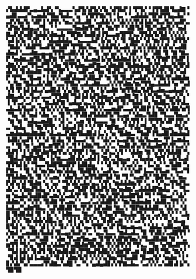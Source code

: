 ▞▙▟▟▟▛▃▄▃▙▟▚▝▚▃▃▃▚▟▜▞▟▜▞▞▙▝▟▜▙▛▐▝▛▜▞▝▐▜▜▟▊▜▄▟▇▝▄▟▊▃▃▞▚▃▅▟▞▜▙▞▙▟▃▝▄▝▚▜▛▛▇▞▜▝▐▃▝▝▃▟▟▟▞▜▛▟▜▜▄▃▙▞▝▃▛▞▙▞▙▝▟▛▐▝▟▜▚▝▅▃▚▟▃▟▊▝▃▟▟▞▞▝▟▞▞▞▛▟▐▟▞▜▃▞▙▞▄▟▛▃▚▛▇▞▙▟▄▃▞▜▃▝▝▃▃▃▃▜▅▟▆▜▚▟▚▝▇▞▛▝▝▟▊▜▟▝█▞▚▟▅▜▞▝▅▟▇▃▛▟▚▟▊▜▟▟▞▟▅▃▙▝▜▛▇▞▙▟▊▟▐▜▃▃▅▜▛▜▚▃▜▜▟▞▙▜▟▝▞▞▞▞▚▟▐▞▙▝▚▜▚▝▝▟▄▟▟▟▄▝▚▃▃▃▙▛▐▞▅▝▞▝▊▝█▟▞▝▟▝▆▞▛▜▝▟▜▜▞▝▇▟▞▝▟▟▛▜▃▟▜▞▜▟▛▝▛▜▙▞▙▃▝▟▟▟▜▞▃▟▞▜▚▞▞▟▟▞▞▟▚▞▃▟█▟▅▟▝▃▃▟▆▃▄▃▄▜▜▜▃▟▉▞▟▝▄▝▉▝▄▞▄▞▚▝▞▟▛▝▐▞▝▟▉▝▊▝▇▝▇▃▛▝▅▟▆▃▆▜▙▜▄▛▇▝▛▃▙▞▄▝▟▃▅▟▐▞▅▜▟▟▆▟▐▞▞▝▅▝▞▛▇▛▐▜▟▛▐▟▇▞▞▃▞▜▜▃▛▜▝▟▅▝▉▜▜▟▅▃▆▛▇▃▞▟▆▟█▝█▟▆▟▄▟▚▜▚▟▄▞▙▜▛▟▟▞▜▝▊▟▅▟▇▝▜▜▅▜▛▝▄▃▚▟▛▃▞▜▅▝▊▟▜▃▛▝▟▟▞▝█▟▚▜▚▝▊▞▚▟▛▝▛▜▃▝█▃▅▝▐▝▛▞▄▟▛▟▄▃▛▟█▃▛▝▆▝▉▝▉▃▛▃▟▟▚▝▞▜▙▜▚▟▇▟▅▝▄▜▅▝█▟▃▟▞▟▉▝▃▃▜▜▙▞▃▟▃▟▇▃▃▞▞▞▛▟▆▞▆▞▜▜▄▃▙▟▟▝▅▝▚▟▚▜▝▛▐▟▐▟▃▞▄▟▉▟▝▞▄▜▙▝▄▞▙▝▐▞▄▟▇▝▆▜▜▟▄▜▟▜▃▟▅▃▄▟▄▟▚▟▇▃▟▞▃▜▃▞▃▃▞▜▜▟█▝▜▟▐▟▐▟▜▟▅▃▞▃▄▟▇▝▇▝▐▞▚▜▅▝▆▃▞▞▚▝▐▝▛▃▞▃▞▝▃▝▆▃▙▛▇▝▄▟▄▞▄▃▚▜▟▞▜▞▜▝▊▞▜▟▟▝▚▝▇▟█▃▜▞▛▟▃▃▙▃▙▜▄▟▚▝▆▜▞▞▞▞▆▃▄▟▇▞▝▜▞▞▃▃▅▟▛▃▃▞▛▟▊▛▐▝▆▞▞▟▇▞▅▜▝▜▄▝▟▝▅▟▝▟▅▝▃▝█▝▚▝▛▟▊▟▜▟▟▟▜▞▜▃▄▞▝▟▅▃▜▟▊▝▜▃▃▜▅▃▞▝▆▝▆▝▚▟▄▃▅▟█▝▝▟▝▃▝▃▅▝▊▜▃▃▃▝▇▝▝▟▚▜▜▝▐▝▛▜▜▞▟▛▐▜▚▞▃▝▆▟▄▝▜▝▇▞▛▜▚▝▐▟▄▟▐▜▝▝▞▝▛▝▇▛▇▃▞▝▛▟▞▜▄▞▙▝▄▃▄▝▜▞▄▃▆▟▅▟▅▟▇▟▆▝▟▃▅▃▛▟▆▜▙▟▉▟▐▃▚▝▅▝█▟▆▃▝▜▅▛▐▜▄▟▊▟▆▟▅▟▐▟▉▞▄▟▜▝▞▝▟▝▊▟▄▝▊▜▃▃▞▝▊▝▝▟▞▃▚▃▄▛▇▝▟▞▙▃▆▃▝▛▐▃▆▟▃▃▝▝█▝▆▝▄▟▜▃▆▜▛▟▝▃▜▝▐▟▇▞▜▃▞▞▃▝▅▟▊▟▚▞▛▟▄▟▆▜▚▜▚▃▞▞▟▟▜▝▐▝▟▜▛▟▆▜▅▜▚▞▄▜▜▛▐▝▇▃▝▟▚▃▚▜▝▝▟▟▅▝▇▝▄▜▚▜▟▟▉▝▚▝█▟▃▛▇▛▇▜▙▝▐▞▆▃▃▟▊▟▞▃▟▟▐▝▇▞▃▜▄▃▄▝▃▜▄▟▄▝▇▜▝▃▙▜▃▟▜▜▜▟▐▞▝▜▃▃▜▟█▜▙▟▛▛▐▟▉▟▄▝▝▝▟▝▜▝▛▃▞▞▃▝▐▃▚▞▝▃▜▟▇▝▚▛▇▃▝▝█▝▟▝▅▞▆▞▅▞▟▟▄▝█▟█▜▚▝▃▟▚▃▝▝▝▞▅▛▐▃▃▜▜▃▅▝▜▃▞▜▜▜▟▟▆▞▙▝▉▝▞▃▅▞▝▟▅▜▃▞▅▜▜▟▛▜▟▝▇▝▜▝▚▃▅▜▞▝█▟▜▃▚▝▅▃▛▟▚▞▟▝█▟▆▝▄▝▄▞▝▜▞▟▞▃▙▞▄▃▚▜▚▝▆▟▟▟▆▞▛▝▃▝▝▞▚▃▜▜▟▜▃▟▞▃▚▜▅▟▜▟▄▝▞▞▄▝▉▃▞▜▟▛▐▜▟▟▜▞▅▞▅▟▇▞▃▟▟▟▟▛▇▟▄▝▃▝▜▃▅▝▅▃▙▞▙▟▉▟▛▃▆▞▞▃▟▞▛▝▊▝▊▞▆▞▄▜▛▟▄▟▇▜▟▝▜▝▝▜▅▃▞▝▟▞▟▟▆▞▚▝▚▜▚▝▉▟▇▝▛▃▅▞▝▃▃▞▃▞▟▟█▜▞▝▆▞▆▟▅▟▆▝▟▟▉▃▜▜▝▞▙▟▃▞▚▟▆▜▙▃▝▃▛▟▉▟▊▜▃▜▚▛▐▟▚▟▇▝▇▃▚▝▉▛▇▟▟▟▉▃▝▟▞▃▝▟█▝▉▟▉▟▟▝▉▝▐▞▚▝▐▟▇▃▃▝▇▃▞▝▊▜▄▞▛▜▙▃▙▞▜▞▃▝▃▞▙▞▞▝▝▃▙▛▐▞▞▝▇▞▟▟▞▟█▃▚▞▝▟▐▝▄▜▞▞▚▝▊▟▛▃▆▝▞▞▃▞▛▝▞▝▝▝▚▞▟▃▄▝▉▜▟▝▄▝▅▞▝▟▐▝▞▝▊▞▝▞▟▝▄▃▜▜▛▃▚▛▐▜▅▃▅▃▄▝▝▟▟▃▚▟▉▃▄▜▅▞▆▟▝▃▅▟▉▞▙▟▟▝▉▃▄▞▙▟▚▞▃▝▄▃▜▃▃▝▆▟▃▟▃▝▉▝▛▟▊▞▃▟█▜▜▝▞▝▃▜▚▝▃▞▚▟▊▝▝▟▅▝▛▃▆▜▅▃▅▝▊▜▛▞▟▛▇▜▅▞▞▜▃▟▉▟▇▝▇▝▝▃▆▜▜▝▜▞▄▝▇▜▚▞▟▟▅▜▚▟█▟▆▜▙▜▙▝▛▞▟▜▚▜▝▜▚▃▝▜▄▝▅▜▙▟▛▜▚▝▜▟▐▟▞▝▊▟▜▝▉▞▆▟▉▟▊▞▛▜▙▟▜▟█▞▞▟▆▜▛▃▆▝▉▟▉▜▝▜▙▝▇▞▞▝▊▟▐▟▐▟▐▃▆▟▞▝▊▟▝▟▆▞▙▜▝▞▞▞▄▜▅▞▜▜▄▟▉▝█▃▄▜▞▝▅▟▅▝▐▝▊▞▟▞▚▞▃▃▃▞▛▟▇▃▚▟█▝▃▝▚▝▄▟▄▟▊▞▞▛▇▃▙▃▝▃▞▞▞▃▚▟▊▟▐▞▚▜▉▜▉

